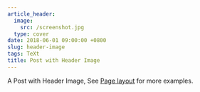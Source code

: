 ```yaml
---
article_header:
  image:
    src: /screenshot.jpg
  type: cover
date: 2018-06-01 09:00:00 +0800
slug: header-image
tags: TeXt
title: Post with Header Image
---
```


A Post with Header Image, See [Page layout](https://tianqi.name/jekyll-TeXt-theme/samples.html#page-layout) for more examples.

<!--more-->
